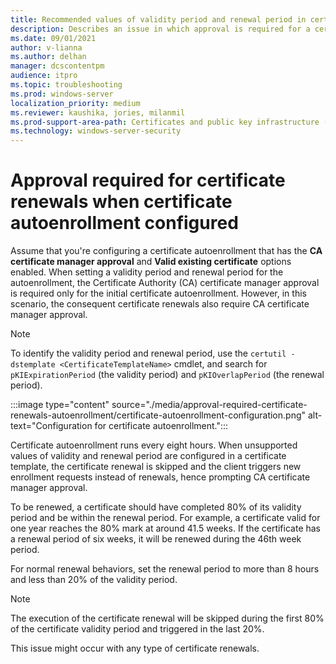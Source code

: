 ```yaml
---
title: Recommended values of validity period and renewal period in certificate templates
description: Describes an issue in which approval is required for a certificate renewal when certificate autoenrollment is configured. Recommend values of the validity period and renewal period in certificate templates.
ms.date: 09/01/2021
author: v-lianna
ms.author: delhan
manager: dcscontentpm
audience: itpro
ms.topic: troubleshooting
ms.prod: windows-server
localization_priority: medium
ms.reviewer: kaushika, jories, milanmil
ms.prod-support-area-path: Certificates and public key infrastructure (PKI)
ms.technology: windows-server-security 
---
```

# Approval required for certificate renewals when certificate autoenrollment configured

Assume that you're configuring a certificate autoenrollment that has the **CA certificate manager approval** and **Valid existing certificate** options enabled. When setting a validity period and renewal period for the autoenrollment, the Certificate Authority (CA) certificate manager approval is required only for the initial certificate autoenrollment. However, in this scenario, the consequent certificate renewals also require CA certificate manager approval.

> [!NOTE]
> To identify the validity period and renewal period, use the `certutil -dstemplate <CertificateTemplateName>` cmdlet, and search for `pKIExpirationPeriod` (the validity period) and `pKIOverlapPeriod` (the renewal period).

:::image type="content" source="./media/approval-required-certificate-renewals-autoenrollment/certificate-autoenrollment-configuration.png" alt-text="Configuration for certificate autoenrollment.":::

Certificate autoenrollment runs every eight hours. When unsupported values of validity and renewal period are configured in a certificate template, the certificate renewal is skipped and the client triggers new enrollment requests instead of renewals, hence prompting CA certificate manager approval.

To be renewed, a certificate should have completed 80% of its validity period and be within the renewal period. For example, a certificate valid for one year reaches the 80% mark at around 41.5 weeks. If the certificate has a renewal period of six weeks, it will be renewed during the 46th week period.

For normal renewal behaviors, set the renewal period to more than 8 hours and less than 20% of the validity period.

> [!NOTE]
> The execution of the certificate renewal will be skipped during the first 80% of the certificate validity period and triggered in the last 20%.

This issue might occur with any type of certificate renewals.
